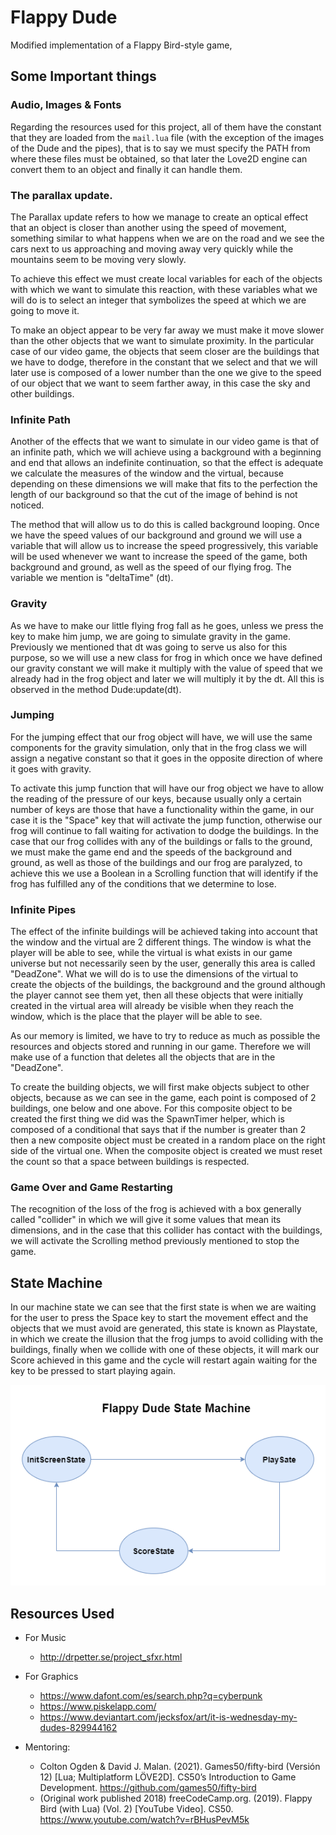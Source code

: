 # Flappy Dude

Modified implementation of a Flappy Bird-style game,

## Some Important things

### Audio, Images & Fonts

Regarding the resources used for this project, all of them have the constant that they are loaded from the `mail.lua` file (with the exception of the images of the Dude and the pipes), that is to say we must specify the PATH from where these files must be obtained, so that later the Love2D engine can convert them to an object and finally it can handle them.

### The parallax update.

The Parallax update refers to how we manage to create an optical effect that an object is closer than another using the speed of movement, something similar to what happens when we are on the road and we see the cars next to us approaching and moving away very quickly while the mountains seem to be moving very slowly.

To achieve this effect we must create local variables for each of the objects with which we want to simulate this reaction, with these variables what we will do is to select an integer that symbolizes the speed at which we are going to move it. 

To make an object appear to be very far away we must make it move slower than the other objects that we want to simulate proximity.
In the particular case of our video game, the objects that seem closer are the buildings that we have to dodge, therefore in the constant that we select and that we will later use is composed of a lower number than the one we give to the speed of our object that we want to seem farther away, in this case the sky and other buildings.

### Infinite Path

Another of the effects that we want to simulate in our video game is that of an infinite path, which we will achieve using a background with a beginning and end that allows an indefinite continuation, so that the effect is adequate we calculate the measures of the window and the virtual, because depending on these dimensions we will make that fits to the perfection the length of our background so that the cut of the image of behind is not noticed. 

The method that will allow us to do this is called background looping. 
Once we have the speed values of our background and ground we will use a variable that will allow us to increase the speed progressively, this variable will be used whenever we want to increase the speed of the game, both background and ground, as well as the speed of our flying frog. The variable we mention is "deltaTime" (dt).


### Gravity

As we have to make our little flying frog fall as he goes, unless we press the key to make him jump, we are going to simulate gravity in the game. Previously we mentioned that dt was going to serve us also for this purpose, so we will use a new class for frog in which once we have defined our gravity constant we will make it multiply with the value of speed that we already had in the frog object and later we will multiply it by the dt. All this is observed in the method Dude:update(dt). 


### Jumping

For the jumping effect that our frog object will have, we will use the same components for the gravity simulation, only that in the frog class we will assign a negative constant so that it goes in the opposite direction of where it goes with gravity.

To activate this jump function that will have our frog object we have to allow the reading of the pressure of our keys, because usually only a certain number of keys are those that have a functionality within the game, in our case it is the "Space" key that will activate the jump function, otherwise our frog will continue to fall waiting for activation to dodge the buildings. In the case that our frog collides with any of the buildings or falls to the ground, we must make the game end and the speeds of the background and ground, as well as those of the buildings and our frog are paralyzed, to achieve this we use a Boolean in a Scrolling function that will identify if the frog has fulfilled any of the conditions that we determine to lose. 

### Infinite Pipes

The effect of the infinite buildings will be achieved taking into account that the window and the virtual are 2 different things. The window is what the player will be able to see, while the virtual is what exists in our game universe but not necessarily seen by the user, generally this area is called "DeadZone". What we will do is to use the dimensions of the virtual to create the objects of the buildings, the background and the ground although the player cannot see them yet, then all these objects that were initially created in the virtual area will already be visible when they reach the window, which is the place that the player will be able to see. 

As our memory is limited, we have to try to reduce as much as possible the resources and objects stored and running in our game. Therefore we will make use of a function that deletes all the objects that are in the "DeadZone".

To create the building objects, we will first make objects subject to other objects, because as we can see in the game, each point is composed of 2 buildings, one below and one above. For this composite object to be created the first thing we did was the SpawnTimer helper, which is composed of a conditional that says that if the number is greater than 2 then a new composite object must be created in a random place on the right side of the virtual one. When the composite object is created we must reset the count so that a space between buildings is respected.

### Game Over and Game Restarting

The recognition of the loss of the frog is achieved with a box generally called "collider" in which we will give it some values that mean its dimensions, and in the case that this collider has contact with the buildings, we will activate the Scrolling method previously mentioned to stop the game.

## State Machine

In our machine state we can see that the first state is when we are waiting for the user to press the Space key to start the movement effect and the objects that we must avoid are generated, this state is known as Playstate, in which we create the illusion that the frog jumps to avoid colliding with the buildings, finally when we collide with one of these objects, it will mark our Score achieved in this game and the cycle will restart again waiting for the key to be pressed to start playing again.

![Alt text](FlappyDude.png?raw=true "Flappy Dude")

## Resources Used

- For Music

    - http://drpetter.se/project_sfxr.html

- For Graphics

    - https://www.dafont.com/es/search.php?q=cyberpunk
    - https://www.piskelapp.com/
    - https://www.deviantart.com/jecksfox/art/it-is-wednesday-my-dudes-829944162

- Mentoring:

    - Colton Ogden & David J. Malan. (2021). Games50/fifty-bird (Versión 12) [Lua; Multiplatform LÖVE2D]. CS50’s Introduction to Game Development. https://github.com/games50/fifty-bird 
    - (Original work published 2018) freeCodeCamp.org. (2019). Flappy Bird (with Lua) (Vol. 2) [YouTube Video]. CS50. https://www.youtube.com/watch?v=rBHusPevM5k
